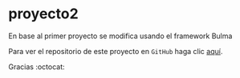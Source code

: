 # proyecto2

En base al primer proyecto se modifica usando el framework Bulma

Para ver el repositorio de este proyecto en `GitHub` haga clic [aquí](https://github.com/wilop/proyectoI).


Gracias 
:octocat: